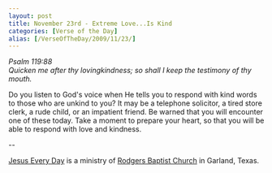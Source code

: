 ```yaml
---
layout: post
title: November 23rd - Extreme Love...Is Kind
categories: [Verse of the Day]
alias: [/VerseOfTheDay/2009/11/23/]
---
```


_Psalm 119:88  
Quicken me after thy lovingkindness; so shall I keep the testimony
of thy mouth._

Do you listen to God's voice when He tells you to respond with kind
words to those who are unkind to you? It may be a telephone solicitor,
a tired store clerk, a rude child, or an impatient friend. Be warned
that you will encounter one of these today. Take a moment to prepare
your heart, so that you will be able to respond with love and
kindness.

 --

<a href=http://jesuseveryday.net>Jesus Every Day</a> is a ministry of <a href=http://rodgersbaptist.net>Rodgers Baptist Church</a> in Garland, Texas.
